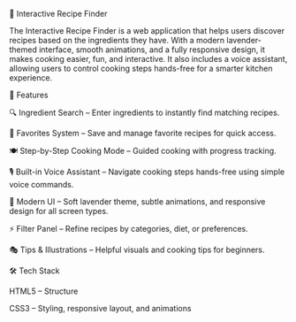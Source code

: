 🍳 Interactive Recipe Finder

The Interactive Recipe Finder is a web application that helps users discover recipes based on the ingredients they have. With a modern lavender-themed interface, smooth animations, and a fully responsive design, it makes cooking easier, fun, and interactive. It also includes a voice assistant, allowing users to control cooking steps hands-free for a smarter kitchen experience.

🌟 Features

🔍 Ingredient Search – Enter ingredients to instantly find matching recipes.

📌 Favorites System – Save and manage favorite recipes for quick access.

🍽️ Step-by-Step Cooking Mode – Guided cooking with progress tracking.

🎙️ Built-in Voice Assistant – Navigate cooking steps hands-free using simple voice commands.

🎨 Modern UI – Soft lavender theme, subtle animations, and responsive design for all screen types.

⚡ Filter Panel – Refine recipes by categories, diet, or preferences.

🎭 Tips & Illustrations – Helpful visuals and cooking tips for beginners.

🛠️ Tech Stack

HTML5 – Structure

CSS3 – Styling, responsive layout, and animations
